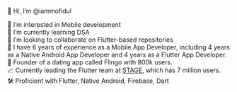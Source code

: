 👋 Hi, I’m @iammofidul 

👀 I’m interested in Mobile development   
🌱 I’m currently learning DSA   
💞️ I’m looking to collaborate on Flutter-based repositories   
🍎 I have 6 years of experience as a Mobile App Developer, including 4 years as a Native Android App Developer and 4 years as a Flutter App Developer.   
🚀 Founder of a dating app called Flingo with 800k users.   
📈 Currently leading the Flutter team at [STAGE](https://www.stage.in/haryanvi), which has 7 million users.   
🛠️ Proficient with Flutter, Native Android, Firebase, Dart    

<!---
iammofidul/iammofidul is a ✨ special ✨ repository because its `README.md` (this file) appears on your GitHub profile.
You can click the Preview link to take a look at your changes.
--->

